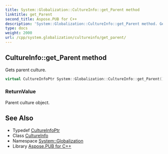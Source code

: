 ```yaml
---
title: System::Globalization::CultureInfo::get_Parent method
linktitle: get_Parent
second_title: Aspose.PUB for C++
description: 'System::Globalization::CultureInfo::get_Parent method. Gets parent culture in C++.'
type: docs
weight: 2000
url: /cpp/system.globalization/cultureinfo/get_parent/
---
```

## CultureInfo::get_Parent method


Gets parent culture.

```cpp
virtual CultureInfoPtr System::Globalization::CultureInfo::get_Parent() const
```


### ReturnValue

Parent culture object.

## See Also

* Typedef [CultureInfoPtr](../../cultureinfoptr/)
* Class [CultureInfo](../)
* Namespace [System::Globalization](../../)
* Library [Aspose.PUB for C++](../../../)
